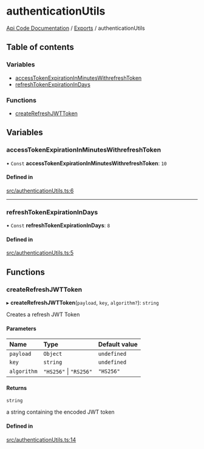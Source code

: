 # authenticationUtils
[Api Code Documentation](../README.md) / [Exports](../modules.md) / authenticationUtils

## Table of contents

### Variables

- [accessTokenExpirationInMinutesWithrefreshToken](authenticationUtils.md#accesstokenexpirationinminuteswithrefreshtoken)
- [refreshTokenExpirationInDays](authenticationUtils.md#refreshtokenexpirationindays)

### Functions

- [createRefreshJWTToken](authenticationUtils.md#createrefreshjwttoken)

## Variables

### accessTokenExpirationInMinutesWithrefreshToken

• `Const` **accessTokenExpirationInMinutesWithrefreshToken**: ``10``

#### Defined in

[src/authenticationUtils.ts:6](https://github.com/openkfw/TruBudget/blob/c993c60c/api/src/authenticationUtils.ts#L6)

___

### refreshTokenExpirationInDays

• `Const` **refreshTokenExpirationInDays**: ``8``

#### Defined in

[src/authenticationUtils.ts:5](https://github.com/openkfw/TruBudget/blob/c993c60c/api/src/authenticationUtils.ts#L5)

## Functions

### createRefreshJWTToken

▸ **createRefreshJWTToken**(`payload`, `key`, `algorithm?`): `string`

Creates a refresh JWT Token

#### Parameters

| Name | Type | Default value |
| :------ | :------ | :------ |
| `payload` | `Object` | `undefined` |
| `key` | `string` | `undefined` |
| `algorithm` | ``"HS256"`` \| ``"RS256"`` | `"HS256"` |

#### Returns

`string`

a string containing the encoded JWT token

#### Defined in

[src/authenticationUtils.ts:14](https://github.com/openkfw/TruBudget/blob/c993c60c/api/src/authenticationUtils.ts#L14)

